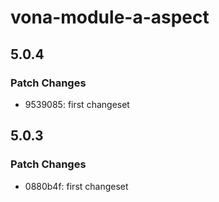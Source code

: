 # vona-module-a-aspect

## 5.0.4

### Patch Changes

- 9539085: first changeset

## 5.0.3

### Patch Changes

- 0880b4f: first changeset
